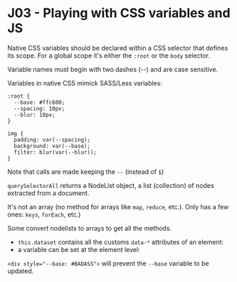 # J03 - Playing with CSS variables and JS

Native CSS variables should be declared within a CSS selector that defines its scope. For a global scope it's either the `:root` or the `body` selector.

Variable names must begin with two dashes (--) and are case sensitive.

Variables in native CSS mimick SASS/Less variables:

```
:root {
  --base: #ffc600;
  --spacing: 10px;
  --blur: 10px;
}

img {
  padding: var(--spacing);
  background: var(--base);
  filter: blur(var(--blur));
}
```

Note that calls are made keeping the `--` (instead of `$`)


`querySelectorAll` returns a NodeList object, a list (collection) of nodes extracted from a document.

It's not an array (no method for arrays like `map`, `reduce`, etc.). Only has a few ones: `keys`, `forEach`, etc.)

Some convert nodelists to arrays to get all the methods.


- `this.dataset` contains all the customs `data-*` attributes of an element:
- a variable can be set at the element level:

`<div style="--base: #BADASS">` will prevent the `--base` variable to be updated.